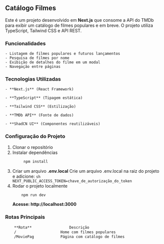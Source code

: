 ## Catálogo Filmes
Este é um projeto desenvolvido em **Next.js** que consome a API do TMDb para exibir um catálogo de filmes populares e em breve. O projeto utiliza TypeScript, Tailwind CSS e API REST.

### Funcionalidades
    - Listagem de filmes populares e futuros lançamentos
    - Pesquisa de filmes por nome
    - Exibição de detalhes do filme em um modal
    - Navegação entre páginas

### Tecnologias Utilizadas
    - **Next.js** (React Framework)

    - **TypeScript** (Tipagem estática)

    - **Tailwind CSS** (Estilização)

    - **TMDb API** (Fonte de dados)

    - **ShadCN UI** (Componentes reutilizáveis)

### Configuração do Projeto

1. Clonar o repositório
2. Instalar dependências
   ```sh
        npm install
    ```	
3. Criar um arquivo **.env.local**
    Crie um arquivo .env.local na raiz do projeto e adicione:
       ```sh
            NEXT_PUBLIC_ACCESS_TOKEN=chave_de_autorização_do_token
        ```	
4. Rodar o projeto localmente
    ```sh
        npm run dev
    ```
    **Acesse: http://localhost:3000**

### Rotas Principais
```sh
    **Rota**                 Descrição
    /                    Home com filmes populares
    /MoviePag            Página com catálogo de filmes
```






